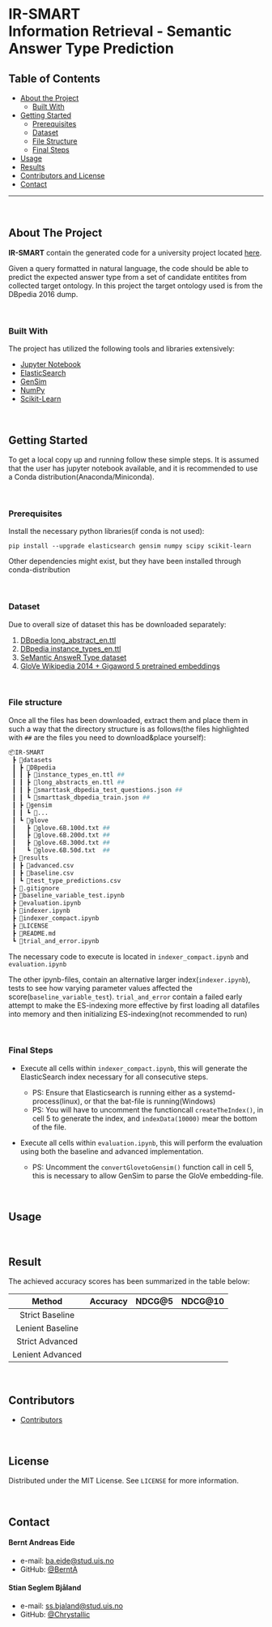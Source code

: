 # IR-SMART <br> Information Retrieval - Semantic Answer Type Prediction



<!-- TABLE OF CONTENTS -->
## Table of Contents

* [About the Project](#about-the-project)
  * [Built With](#built-with)
* [Getting Started](#getting-started)
  * [Prerequisites](#prerequisites)
  * [Dataset](#dataset)
  * [File Structure](#file-structure)
  * [Final Steps](#final-steps)
* [Usage](#usage)
* [Results](#result)
* [Contributors and License](#contributors)
* [Contact](#contact)

---
</br>

<!-- ABOUT THE PROJECT -->
## About The Project

**IR-SMART** contain the generated code for a university project located [here](https://github.com/kbalog/ir-course/tree/master/project).

Given a query formatted in natural language, the code should be able to predict the expected answer type from a set of candidate entitites from collected target ontology. In this project the target ontology used is from the DBpedia 2016 dump.

</br>

### Built With
The project has utilized the following tools and libraries extensively:

* [Jupyter Notebook](https://jupyter.org/install)
* [ElasticSearch](https://elasticsearch-py.readthedocs.io/en/7.10.0/)
* [GenSim](https://pypi.org/project/gensim/)
* [NumPy](https://pypi.org/project/numpy/)
* [Scikit-Learn](https://pypi.org/project/scikit-learn/)

</br>

<!-- GETTING STARTED -->
## Getting Started

To get a local copy up and running follow these simple steps. It is assumed that the user has jupyter notebook available, and it is recommended to use a Conda distribution(Anaconda/Miniconda).

</br>

### Prerequisites
Install the necessary python libraries(if conda is not used):

```
pip install --upgrade elasticsearch gensim numpy scipy scikit-learn
```

Other dependencies might exist, but they have been installed through conda-distribution

</br>

### Dataset
Due to overall size of dataset this has be downloaded separately:
1. [DBpedia long_abstract_en.ttl](http://downloads.dbpedia.org/2016-10/core-i18n/en/long_abstracts_en.ttl.bz2)
2. [DBpedia instance_types_en.ttl](http://downloads.dbpedia.org/2016-10/core-i18n/en/instance_types_en.ttl.bz2)
3. [SeMantic AnsweR Type dataset](https://github.com/smart-task/smart-dataset/tree/master/datasets/DBpedia)
4. [GloVe Wikipedia 2014 + Gigaword 5 pretrained embeddings](http://nlp.stanford.edu/data/glove.6B.zip/)

</br>

### File structure
Once all the files has been downloaded, extract them and place them in such a way that the directory structure is as follows(the files highlighted with `##` are the files you need to download&place yourself):
``` sh
📦IR-SMART
 ┣ 📂datasets
 ┃ ┣ 📂DBpedia
 ┃ ┃ ┣ 📜instance_types_en.ttl ##
 ┃ ┃ ┣ 📜long_abstracts_en.ttl ##
 ┃ ┃ ┣ 📜smarttask_dbpedia_test_questions.json ##
 ┃ ┃ ┗ 📜smarttask_dbpedia_train.json ##
 ┃ ┣ 📂gensim
 ┃ ┃ ┗ 📜...
 ┃ ┗ 📂glove
 ┃   ┣ 📜glove.6B.100d.txt ##
 ┃   ┣ 📜glove.6B.200d.txt ##
 ┃   ┣ 📜glove.6B.300d.txt ##
 ┃   ┗ 📜glove.6B.50d.txt  ##
 ┣ 📂results
 ┃ ┣ 📜advanced.csv
 ┃ ┣ 📜baseline.csv
 ┃ ┗ 📜test_type_predictions.csv
 ┣ 📜.gitignore
 ┣ 📜baseline_variable_test.ipynb
 ┣ 📜evaluation.ipynb
 ┣ 📜indexer.ipynb
 ┣ 📜indexer_compact.ipynb
 ┣ 📜LICENSE
 ┣ 📜README.md
 ┗ 📜trial_and_error.ipynb
```
The necessary code to execute is located in `indexer_compact.ipynb` and `evaluation.ipynb`

The other ipynb-files, contain an alternative larger index(`indexer.ipynb`), tests to see how varying parameter values affected the score(`baseline_variable_test`). `trial_and_error` contain a failed early attempt to make the ES-indexing more effective by first loading all datafiles into memory and then initializing ES-indexing(not recommended to run)

</br>

### Final Steps
* Execute all cells within `indexer_compact.ipynb`, this will generate the ElasticSearch index necessary for all consecutive steps.
  * PS: Ensure that Elasticsearch is running either as a systemd-process(linux), or that the bat-file is running(Windows)
  * PS: You will have to uncomment the functioncall `createTheIndex()`, in cell 5  to generate the index, and `indexData(10000)` mear the bottom of the file.

* Execute all cells within `evaluation.ipynb`, this will perform the evaluation using both the baseline and advanced implementation.
  * PS: Uncomment the `convertGlovetoGensim()` function call in cell 5, this is necessary to allow GenSim to parse the GloVe embedding-file.


</br>

<!-- USAGE EXAMPLES -->
## Usage

</br>

<!-- RESULT EXAMPLES -->
## Result
The achieved accuracy scores has been summarized in the table below:

|      Method      | Accuracy | NDCG@5 | NDCG@10 |
|:----------------:|:--------:|:------:|:-------:|
|  Strict Baseline |          |        |         |
| Lenient Baseline |          |        |         |
|  Strict Advanced |          |        |         |
| Lenient Advanced |          |        |         |

</br>

## Contributors

* [Contributors](https://github.com/BerntA/IR-SMART/graphs/contributors)

</br>

<!-- LICENSE -->
## License

Distributed under the MIT License. See `LICENSE` for more information.

</br>

<!-- CONTACT -->
## Contact
#### Bernt Andreas Eide
* e-mail: ba.eide@stud.uis.no
* GitHub: [@BerntA](https://github.com/BerntA "handle on GitHub")

#### Stian Seglem Bjåland
* e-mail: ss.bjaland@stud.uis.no
* GitHub: [@Chrystallic](https://github.com/Chrystallic "handle on GitHub")

